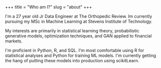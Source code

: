 +++
title = "Who am I?"
slug = "about"
+++

I'm a 27 year old Jr Data Engineer at The Orthopedic Review. Im currently pursuing my 
MSc in Machine Learning at Stevens Institute of Technology.  

My interests are primarily in statistical learning theory, 
probabilistic generative models, optimization techniques, and GAN applied to financial markets.

I'm proficient in Python, R, and SQL. I'm most comfortable using R for 
statistical analyses and Python for training ML models. I'm currently
getting the hang of putting these models into production using scikitLearn.  


